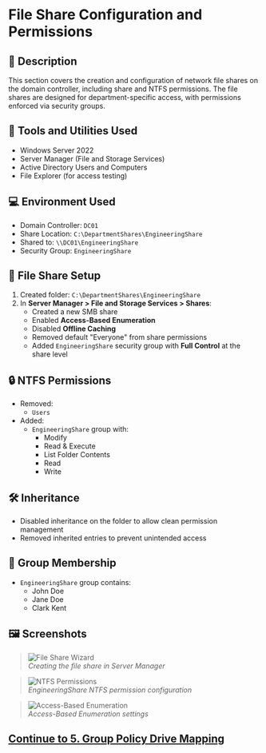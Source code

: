 # File Share Configuration and Permissions

## 📝 Description

This section covers the creation and configuration of network file shares on the domain controller, including share and NTFS permissions. The file shares are designed for department-specific access, with permissions enforced via security groups.

## 🧰 Tools and Utilities Used

- Windows Server 2022
- Server Manager (File and Storage Services)
- Active Directory Users and Computers
- File Explorer (for access testing)

## 💻 Environment Used

- Domain Controller: `DC01`
- Share Location: `C:\DepartmentShares\EngineeringShare`
- Shared to: `\\DC01\EngineeringShare`
- Security Group: `EngineeringShare`

## 📁 File Share Setup

1. Created folder: `C:\DepartmentShares\EngineeringShare`
2. In **Server Manager > File and Storage Services > Shares**:
   - Created a new SMB share
   - Enabled **Access-Based Enumeration**
   - Disabled **Offline Caching**
   - Removed default "Everyone" from share permissions
   - Added `EngineeringShare` security group with **Full Control** at the share level

## 🔒 NTFS Permissions

- Removed:
  - `Users`
- Added:
  - `EngineeringShare` group with:
    - Modify
    - Read & Execute
    - List Folder Contents
    - Read
    - Write

## 🛠️ Inheritance

- Disabled inheritance on the folder to allow clean permission management
- Removed inherited entries to prevent unintended access

## 👥 Group Membership

- `EngineeringShare` group contains:
  - John Doe
  - Jane Doe
  - Clark Kent

## 🖼️ Screenshots

> ![File Share Wizard](./screenshots/File-Share-Wizard.png)  
> *Creating the file share in Server Manager*

> ![NTFS Permissions](./screenshots/NTFS-Permissions.png)  
> *EngineeringShare NTFS permission configuration*

> ![Access-Based Enumeration](./screenshots/ABE.png)  
> *Access-Based Enumeration settings*

## [Continue to 5. Group Policy Drive Mapping](./05-group-policy.md)